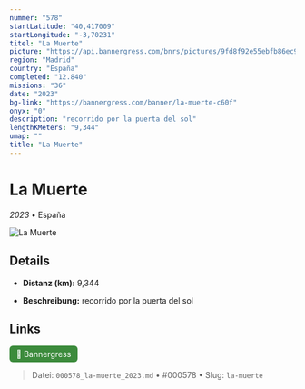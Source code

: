 ```yaml
---
nummer: "578"
startLatitude: "40,417009"
startLongitude: "-3,70231"
titel: "La Muerte"
picture: "https://api.bannergress.com/bnrs/pictures/9fd8f92e55ebfb86ec9f24eb5ab395be"
region: "Madrid"
country: "España"
completed: "12.840"
missions: "36"
date: "2023"
bg-link: "https://bannergress.com/banner/la-muerte-c60f"
onyx: "0"
description: "recorrido por la puerta del sol"
lengthKMeters: "9,344"
umap: ""
title: "La Muerte"
---
```

# La Muerte

*2023* • España

![La Muerte](https://api.bannergress.com/bnrs/pictures/9fd8f92e55ebfb86ec9f24eb5ab395be)

## Details
- **Distanz (km):** 9,344



- **Beschreibung:** recorrido por la puerta del sol


## Links
<div style="margin-top: 0.5em;">
<a href="https://bannergress.com/banner/la-muerte-c60f" target="_blank" style="display:inline-block;margin-right:8px;padding:6px 12px;background-color:#3c8b3c;color:white;text-decoration:none;border-radius:6px;">🔗 Bannergress</a>

</div>


> Datei: `000578_la-muerte_2023.md` • #000578 • Slug: `la-muerte`
